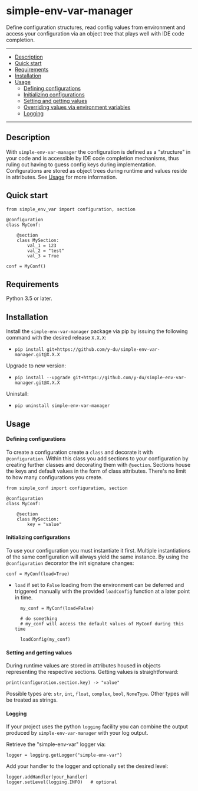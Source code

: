simple-env-var-manager
=======

Define configuration structures, read config values from environment and access your configuration via an object tree that plays well with IDE code completion.

---

+ [Description](#description)
+ [Quick start](#quick-start)
+ [Requirements](#requirements)
+ [Installation](#installation)
+ [Usage](#usage)
    + [Defining configurations](#defining-configurations)
    + [Initializing configurations](#initializing-configurations)
    + [Setting and getting values](#setting-and-getting-values)
    + [Overriding values via environment variables](#overriding-values-via-environment-variables)
    + [Logging](#logging)

---

Description
---

With `simple-env-var-manager` the configuration is defined as a "structure" in your code and is accessible by IDE code completion mechanisms, thus ruling out having to guess config keys during implementation.
Configurations are stored as object trees during runtime and values reside in attributes.
See [Usage](#usage) for more information.


Quick start
---

    from simple_env_var import configuration, section
    
    @configuration
    class MyConf:

        @section
        class MySection:
            val_1 = 123
            val_2 = "test"
            val_3 = True

    conf = MyConf()


Requirements
----

Python 3.5 or later.


Installation
----

Install the `simple-env-var-manager` package via pip by issuing the following command with the desired release `X.X.X`: 

- `pip install git+https://github.com/y-du/simple-env-var-manager.git@X.X.X` 

Upgrade to new version: 

- `pip install --upgrade git+https://github.com/y-du/simple-env-var-manager.git@X.X.X`

Uninstall: 

- `pip uninstall simple-env-var-manager`


Usage
----

#### Defining configurations

To create a configuration create a `class` and decorate it with `@configuration`.
Within this class you add sections to your configuration by creating further classes and decorating them with `@section`.
Sections house the keys and default values in the form of class attributes.
There's no limit to how many configurations you create.

    from simple_conf import configuration, section
    
    @configuration
    class MyConf:

        @section
        class MySection:
            key = "value"


#### Initializing configurations

To use your configuration you must instantiate it first. 
Multiple instantiations of the same configuration will always yield the same instance. 
By using the `@configuration` decorator the init signature changes:

    conf = MyConf(load=True)

- `load` if set to `False` loading from the environment can be deferred and triggered manually with the provided `loadConfig` function at a later point in time.
    
        my_conf = MyConf(load=False)
        
        # do something
        # my_conf will access the default values of MyConf during this time
        
        loadConfig(my_conf)


#### Setting and getting values

During runtime values are stored in attributes housed in objects representing the respective sections.
Getting values is straightforward:
 
    print(configuration.section.key) -> "value"


Possible types are: `str`, `int`, `float`, `complex`, `bool`, `NoneType`. Other types will be treated as strings.


#### Logging

If your project uses the python `logging` facility you can combine the output produced by `simple-env-var-manager` with your log output.

Retrieve the "simple-env-var" logger via:

    logger = logging.getLogger("simple-env-var")

Add your handler to the logger and optionally set the desired level:

    logger.addHandler(your_handler)
    logger.setLevel(logging.INFO)   # optional
